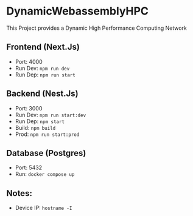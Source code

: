 # DynamicWebassemblyHPC
This Project provides a Dynamic High Performance Computing Network

## Frontend (Next.Js)
- Port: 4000
- Run Dev: `npm run dev`
- Run Dep: `npm run start`

## Backend (Nest.Js)
- Port: 3000
- Run Dev: `npm run start:dev`
- Run Dep: `npm start`
- Build: `npm build`
- Prod: `npm run start:prod`

## Database (Postgres)
- Port: 5432
- Run: `docker compose up`


## Notes:
- Device IP: `hostname -I`
